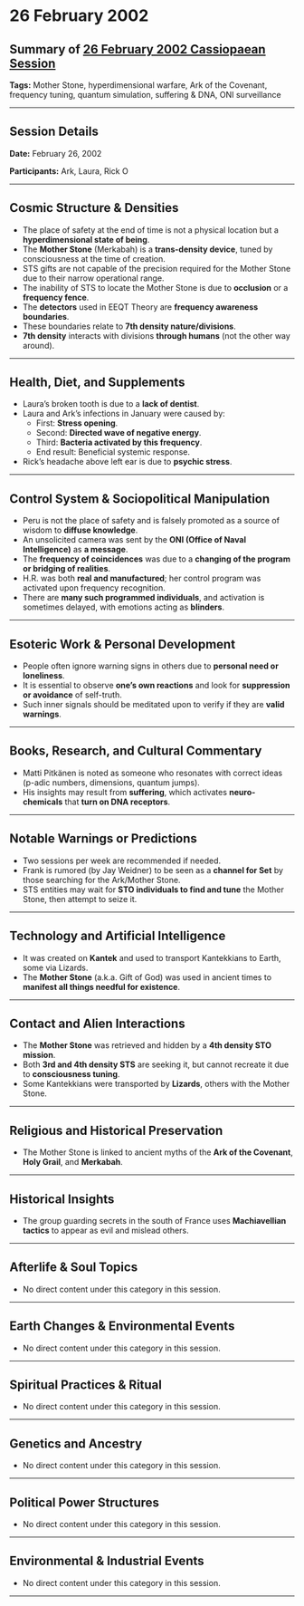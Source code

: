 # 26 February 2002

## Summary of [26 February 2002 Cassiopaean Session](https://cassiopaea.org/forum/threads/session-26-february-2002.18687/)

**Tags:** Mother Stone, hyperdimensional warfare, Ark of the Covenant, frequency tuning, quantum simulation, suffering & DNA, ONI surveillance

---


## Session Details

**Date:** February 26, 2002

**Participants:** Ark, Laura, Rick O

---


## Cosmic Structure & Densities

- The place of safety at the end of time is not a physical location but a **hyperdimensional state of being**.
- The **Mother Stone** (Merkabah) is a **trans-density device**, tuned by consciousness at the time of creation.
- STS gifts are not capable of the precision required for the Mother Stone due to their narrow operational range.
- The inability of STS to locate the Mother Stone is due to **occlusion** or a **frequency fence**.
- The **detectors** used in EEQT Theory are **frequency awareness boundaries**.
- These boundaries relate to **7th density nature/divisions**.
- **7th density** interacts with divisions **through humans** (not the other way around).

---


## Health, Diet, and Supplements

- Laura’s broken tooth is due to a **lack of dentist**.
- Laura and Ark’s infections in January were caused by:
    - First: **Stress opening**.
    - Second: **Directed wave of negative energy**.
    - Third: **Bacteria activated by this frequency**.
    - End result: Beneficial systemic response.
- Rick’s headache above left ear is due to **psychic stress**.

---


## Control System & Sociopolitical Manipulation

- Peru is not the place of safety and is falsely promoted as a source of wisdom to **diffuse knowledge**.
- An unsolicited camera was sent by the **ONI (Office of Naval Intelligence)** as **a message**.
- The **frequency of coincidences** was due to a **changing of the program or bridging of realities**.
- H.R. was both **real and manufactured**; her control program was activated upon frequency recognition.
- There are **many such programmed individuals**, and activation is sometimes delayed, with emotions acting as **blinders**.

---


## Esoteric Work & Personal Development

- People often ignore warning signs in others due to **personal need or loneliness**.
- It is essential to observe **one’s own reactions** and look for **suppression or avoidance** of self-truth.
- Such inner signals should be meditated upon to verify if they are **valid warnings**.

---


## Books, Research, and Cultural Commentary

- Matti Pitkänen is noted as someone who resonates with correct ideas (p-adic numbers, dimensions, quantum jumps).
- His insights may result from **suffering**, which activates **neuro-chemicals** that **turn on DNA receptors**.

---


## Notable Warnings or Predictions

- Two sessions per week are recommended if needed.
- Frank is rumored (by Jay Weidner) to be seen as a **channel for Set** by those searching for the Ark/Mother Stone.
- STS entities may wait for **STO individuals to find and tune** the Mother Stone, then attempt to seize it.

---


## Technology and Artificial Intelligence

- It was created on **Kantek** and used to transport Kantekkians to Earth, some via Lizards.
- The **Mother Stone** (a.k.a. Gift of God) was used in ancient times to **manifest all things needful for existence**.

---


## Contact and Alien Interactions

- The **Mother Stone** was retrieved and hidden by a **4th density STO mission**.
- Both **3rd and 4th density STS** are seeking it, but cannot recreate it due to **consciousness tuning**.
- Some Kantekkians were transported by **Lizards**, others with the Mother Stone.

---


## Religious and Historical Preservation

- The Mother Stone is linked to ancient myths of the **Ark of the Covenant**, **Holy Grail**, and **Merkabah**.

---


## Historical Insights

- The group guarding secrets in the south of France uses **Machiavellian tactics** to appear as evil and mislead others.

---



## Afterlife & Soul Topics

- No direct content under this category in this session.

---


## Earth Changes & Environmental Events

- No direct content under this category in this session.

---


## Spiritual Practices & Ritual

- No direct content under this category in this session.

---


## Genetics and Ancestry

- No direct content under this category in this session.

---


## Political Power Structures

- No direct content under this category in this session.

---


## Environmental & Industrial Events

- No direct content under this category in this session.

---


